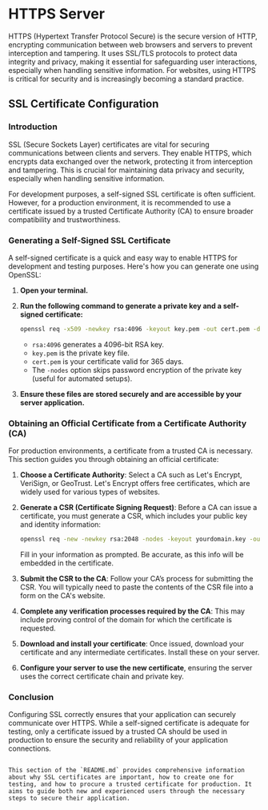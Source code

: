 # HTTPS Server

HTTPS (Hypertext Transfer Protocol Secure) is the secure version of HTTP, encrypting communication between web browsers and servers to prevent interception and tampering. It uses SSL/TLS protocols to protect data integrity and privacy, making it essential for safeguarding user interactions, especially when handling sensitive information. For websites, using HTTPS is critical for security and is increasingly becoming a standard practice.

## SSL Certificate Configuration


### Introduction
SSL (Secure Sockets Layer) certificates are vital for securing communications between clients and servers. They enable HTTPS, which encrypts data exchanged over the network, protecting it from interception and tampering. This is crucial for maintaining data privacy and security, especially when handling sensitive information.

For development purposes, a self-signed SSL certificate is often sufficient. However, for a production environment, it is recommended to use a certificate issued by a trusted Certificate Authority (CA) to ensure broader compatibility and trustworthiness.

### Generating a Self-Signed SSL Certificate
A self-signed certificate is a quick and easy way to enable HTTPS for development and testing purposes. Here's how you can generate one using OpenSSL:

1. **Open your terminal.**
2. **Run the following command to generate a private key and a self-signed certificate:**
   ```bash
   openssl req -x509 -newkey rsa:4096 -keyout key.pem -out cert.pem -days 365 -nodes
   ```
   - `rsa:4096` generates a 4096-bit RSA key.
   - `key.pem` is the private key file.
   - `cert.pem` is your certificate valid for 365 days.
   - The `-nodes` option skips password encryption of the private key (useful for automated setups).

3. **Ensure these files are stored securely and are accessible by your server application.**

### Obtaining an Official Certificate from a Certificate Authority (CA)
For production environments, a certificate from a trusted CA is necessary. This section guides you through obtaining an official certificate:

1. **Choose a Certificate Authority**: Select a CA such as Let's Encrypt, VeriSign, or GeoTrust. Let's Encrypt offers free certificates, which are widely used for various types of websites.

2. **Generate a CSR (Certificate Signing Request)**:
   Before a CA can issue a certificate, you must generate a CSR, which includes your public key and identity information:
   ```bash
   openssl req -new -newkey rsa:2048 -nodes -keyout yourdomain.key -out yourdomain.csr
   ```
   Fill in your information as prompted. Be accurate, as this info will be embedded in the certificate.

3. **Submit the CSR to the CA**: Follow your CA’s process for submitting the CSR. You will typically need to paste the contents of the CSR file into a form on the CA's website.

4. **Complete any verification processes required by the CA**: This may include proving control of the domain for which the certificate is requested.

5. **Download and install your certificate**: Once issued, download your certificate and any intermediate certificates. Install these on your server.

6. **Configure your server to use the new certificate**, ensuring the server uses the correct certificate chain and private key.

### Conclusion
Configuring SSL correctly ensures that your application can securely communicate over HTTPS. While a self-signed certificate is adequate for testing, only a certificate issued by a trusted CA should be used in production to ensure the security and reliability of your application connections.
```

This section of the `README.md` provides comprehensive information about why SSL certificates are important, how to create one for testing, and how to procure a trusted certificate for production. It aims to guide both new and experienced users through the necessary steps to secure their application.